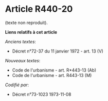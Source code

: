 # Article R440-20

(texte non reproduit).

**Liens relatifs à cet article**

_Anciens textes_:

  - Décret n°72-37 du 11 janvier 1972 - art. 13 (V)

_Nouveaux textes_:

  - Code de l'urbanisme - art. R*443-13 (Ab)
  - Code de l'urbanisme - art. R443-13 (M)

_Codifié par_:

  - Décret n°73-1023 1973-11-08
